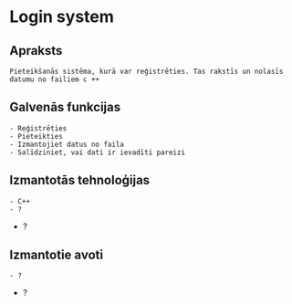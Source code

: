 # Login system

## Apraksts
	Pieteikšanās sistēma, kurā var reģistrēties. Tas rakstīs un nolasīs datumu no failiem c ++ 
## Galvenās funkcijas
	- Reģistrēties
	- Pieteikties
	- Izmantojiet datus no faila
  	- Salīdziniet, vai dati ir ievadīti pareizi
## Izmantotās tehnoloģijas
	- C++
	- ?
  - ?
## Izmantotie avoti
	- ?
  - ?
